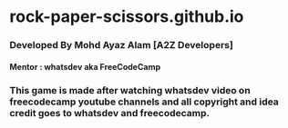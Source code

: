 # rock-paper-scissors.github.io
### Developed By Mohd Ayaz Alam [A2Z Developers]
#### Mentor : whatsdev aka FreeCodeCamp

### This game is made after watching whatsdev video on freecodecamp youtube channels and all copyright and idea credit goes to whatsdev and freecodecamp.
